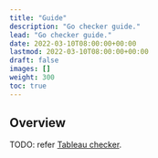 ```yaml
---
title: "Guide"
description: "Go checker guide."
lead: "Go checker guide."
date: 2022-03-10T08:00:00+00:00
lastmod: 2022-03-10T08:00:00+00:00
draft: false
images: []
weight: 300
toc: true
---
```


## Overview

TODO: refer [Tableau checker](https://github.com/tableauio/checker).
